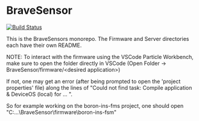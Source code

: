 # BraveSensor

[![Build Status](https://travis-ci.com/bravetechnologycoop/BraveSensor.svg?branch=master)](https://travis-ci.com/bravetechnologycoop/BraveSensor)

This is the BraveSensors monorepo. The Firmware and Server directories each have their own README.

NOTE: To interact with the firmware using the VSCode Particle Workbench, make sure to open the folder directly in VSCode (Open Folder -> BraveSensor/firmware/\<desired application\>)

If not, one may get an error (after being prompted to open the 'project properties' file) along the lines of "Could not find task: Compile application & DeviceOS (local) for ... ". 

So for example working on the boron-ins-fms project, one should open "C:\...\BraveSensor\firmware\boron-ins-fsm"
 
